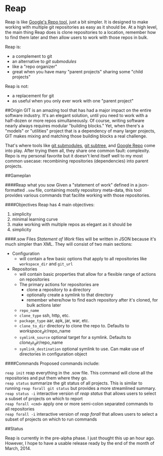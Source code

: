 Reap
====

Reap is like [Google's Repo tool](https://code.google.com/p/git-repo/), just a bit simpler. It is designed to make working with multiple git repositories as easy as it should be. At a high level, the main thing Reap does is clone repositories to a location, remember how to find them later and then allow users to work with those repos in bulk.

Reap is:
 - a complement to git
 - an alternative to _git submodules_
 - like a "repo organizer"
 - great when you have many "parent projects" sharing some "child projects"
 
Reap is not:
 - a replacement for git
 - as useful when you only ever work with one "parent project"
 
##Origin
GIT is an amazing tool that has had a major impact on the entire software industry. It's an elegant solution, until you need to work with a half-dozen or more repos simultaneously. Of course, writing software nearly always requires modular "building blocks." Yet, when there's a "models" or "utilities" project that is a dependency of many larger projects, GIT makes mixing and matching those building blocks a real challenge.

That's where tools like [git submodules](http://git-scm.com/docs/git-submodule), [git subtree](https://github.com/git/git/blob/master/contrib/subtree/git-subtree.txt), and [Google Repo](https://code.google.com/p/git-repo/) come into play. After trying them all, they share one common fault: complexity. Repo is my personal favorite but it doesn't lend itself well to my most common usecase: recombining repositories (dependencies) into parent projects.


##Gameplan

####Reap what you sow
Given a "statement of work" defined in a json-formatted `.sow` file, containing mostly repository meta-data, this tool provides various commands that facilite working with those repositories.

####Objectives
Reap has 4 main objectives:

1. simplicity
1. minimal learning curve
1. make working with multiple repos as elegant as it should be
1. simplicity

####.sow Files
_Statement of Work_ files will be written in JSON because it's much simpler than XML. They will consist of two main sections:
 - Configuration
     * will contain a few basic options that apply to all repositories like `workspace_dir` and `git_url`
 - Repositories
     * will contain basic properties that allow for a flexible range of actions on repositories
     * The primary actions for repositories are
         - clone a repository to a directory
         - optionally create a symlink to that directory
         - remember where/how to find each repository after it's cloned, for bulk actions later
     * `repo_name`
     * `clone_type` ssh, http, etc.
     * `package_type` aar, apk, jar, war, etc.
     * `clone_to_dir` directory to clone the repo to. Defaults to $workspace_dir/$repo_name
     * `symlink_source` optional target for a symlink. Defaults to $clone_to_dir/$repo_name
     * `symlink_destination` optional symlink to use. Can make use of directories in configuration object

####Commands
Proposed commands include:

`reap init` reap everything in the .sow file. This command will clone all the repositories and put them where they go.    
`reap status` summarize the git status of all projects. This is similar to running `reap forall git status` but provides a more streamlined summary.    
`reap status -i` interactive version of _reap status_ that allows users to select a subset of projects on which to report     
`reap forall <cmd>` apply one or more semi-colon separated commands to all repositories    
`reap forall -i` interactive version of _reap forall_ that allows users to select a subset of projects on which to run commands    

##Status

Reap is currently in the pre-alpha phase. I just thought this up an hour ago. However, I hope to have a usable release ready by the end of the month of March, 2014.
